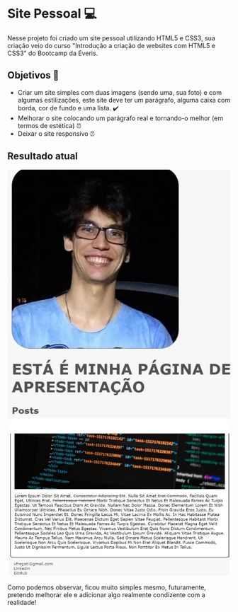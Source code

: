 # Site Pessoal :computer:

Nesse projeto foi criado um site pessoal utilizando HTML5 e CSS3, sua criação veio do curso "Introdução a criação de websites com HTML5 e CSS3" do Bootcamp da Everis.

## Objetivos :notebook:

- Criar um site simples com duas imagens (sendo uma, sua foto) e com algumas estilizações, este site deve ter um parágrafo, alguma caixa com borda, cor de fundo e uma lista. :heavy_check_mark:
- Melhorar o site colocando um parágrafo real e tornando-o melhor (em termos de estética) :alarm_clock:
- Deixar o site responsivo :alarm_clock:

## Resultado atual 


<img src=".\img\imagem1.jpg">


<img src=".\img\imagem2.jpg">


Como podemos observar, ficou muito simples mesmo, futuramente, pretendo melhorar ele e adicionar algo realmente condizente com a realidade!
